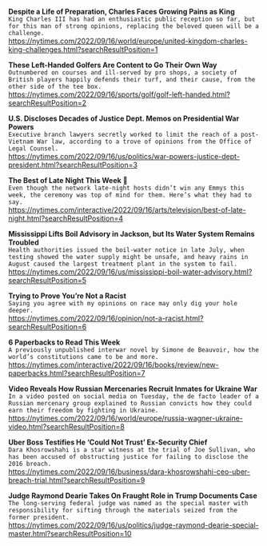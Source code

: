 **Despite a Life of Preparation, Charles Faces Growing Pains as King**\
`King Charles III has had an enthusiastic public reception so far, but for this man of strong opinions, replacing the beloved queen will be a challenge.`\
https://nytimes.com/2022/09/16/world/europe/united-kingdom-charles-king-challenges.html?searchResultPosition=1

**These Left-Handed Golfers Are Content to Go Their Own Way**\
`Outnumbered on courses and ill-served by pro shops, a society of British players happily defends their turf, and their cause, from the other side of the tee box.`\
https://nytimes.com/2022/09/16/sports/golf/golf-left-handed.html?searchResultPosition=2

**U.S. Discloses Decades of Justice Dept. Memos on Presidential War Powers**\
`Executive branch lawyers secretly worked to limit the reach of a post-Vietnam War law, according to a trove of opinions from the Office of Legal Counsel.`\
https://nytimes.com/2022/09/16/us/politics/war-powers-justice-dept-president.html?searchResultPosition=3

**The Best of Late Night This Week 🌙**\
`Even though the network late-night hosts didn’t win any Emmys this week, the ceremony was top of mind for them. Here’s what they had to say.`\
https://nytimes.com/interactive/2022/09/16/arts/television/best-of-late-night.html?searchResultPosition=4

**Mississippi Lifts Boil Advisory in Jackson, but Its Water System Remains Troubled**\
`Health authorities issued the boil-water notice in late July, when testing showed the water supply might be unsafe, and heavy rains in August caused the largest treatment plant in the system to fail.`\
https://nytimes.com/2022/09/16/us/mississippi-boil-water-advisory.html?searchResultPosition=5

**Trying to Prove You’re Not a Racist**\
`Saying you agree with my opinions on race may only dig your hole deeper.`\
https://nytimes.com/2022/09/16/opinion/not-a-racist.html?searchResultPosition=6

**6 Paperbacks to Read This Week**\
`A previously unpublished interwar novel by Simone de Beauvoir, how the world’s constitutions came to be and more.`\
https://nytimes.com/interactive/2022/09/16/books/review/new-paperbacks.html?searchResultPosition=7

**Video Reveals How Russian Mercenaries Recruit Inmates for Ukraine War**\
`In a video posted on social media on Tuesday, the de facto leader of a Russian mercenary group explained to Russian convicts how they could earn their freedom by fighting in Ukraine.`\
https://nytimes.com/2022/09/16/world/europe/russia-wagner-ukraine-video.html?searchResultPosition=8

**Uber Boss Testifies He ‘Could Not Trust’ Ex-Security Chief**\
`Dara Khosrowshahi is a star witness at the trial of Joe Sullivan, who has been accused of obstructing justice for failing to disclose the 2016 breach.`\
https://nytimes.com/2022/09/16/business/dara-khosrowshahi-ceo-uber-breach-trial.html?searchResultPosition=9

**Judge Raymond Dearie Takes On Fraught Role in Trump Documents Case**\
`The long-serving federal judge was named as the special master with responsibility for sifting through the materials seized from the former president.`\
https://nytimes.com/2022/09/16/us/politics/judge-raymond-dearie-special-master.html?searchResultPosition=10

